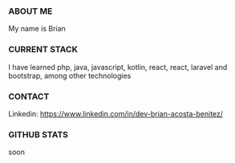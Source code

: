 ### ABOUT ME

My name is Brian
### CURRENT STACK

I have learned php, java, javascript, kotlin, react, react, laravel and bootstrap, among other technologies
### CONTACT
Linkedin: https://www.linkedin.com/in/dev-brian-acosta-benitez/
### GITHUB STATS
  
  soon
